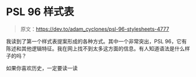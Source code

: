 # PSL 96 样式表

> 原文：<https://dev.to/adam_cyclones/psl-96-stylesheets-4777>

我读到了第一个样式表提案形成的各种方式。其中一个非常突出，PSL 96，它有陈述和其他逻辑特征。我在网上找不到太多这方面的信息。有人知道语法是什么样子的吗？

如果你喜欢历史，一定要读一读